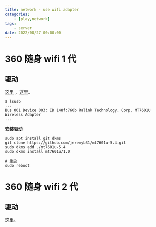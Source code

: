 ```yaml
---
title: network - use wifi adapter
categories: 
	- [play,network]
tags:
	- server
date: 2022/08/27 00:00:00
---
```


# 360 随身 wifi 1 代

## 驱动

[这里](https://github.com/jeremyb31/mt7601u-5.4.git) ，[这里](https://github.com/art567/mt7601usta.git)。

```shell
$ lsusb
...
Bus 001 Device 003: ID 148f:760b Ralink Technology, Corp. MT7601U Wireless Adapter
...
```

**安装驱动**

```shell
sudo apt install git dkms
git clone https://github.com/jeremyb31/mt7601u-5.4.git
sudo dkms add ./mt7601u-5.4
sudo dkms install mt7601u/1.0

# 重启
sudo reboot 
```

# 360 随身 wifi 2 代

## 驱动

[这里](https://github.com/openwrt/mt76.git)。